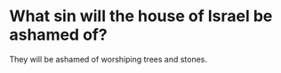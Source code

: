 # What sin will the house of Israel be ashamed of?

They will be ashamed of worshiping trees and stones.
